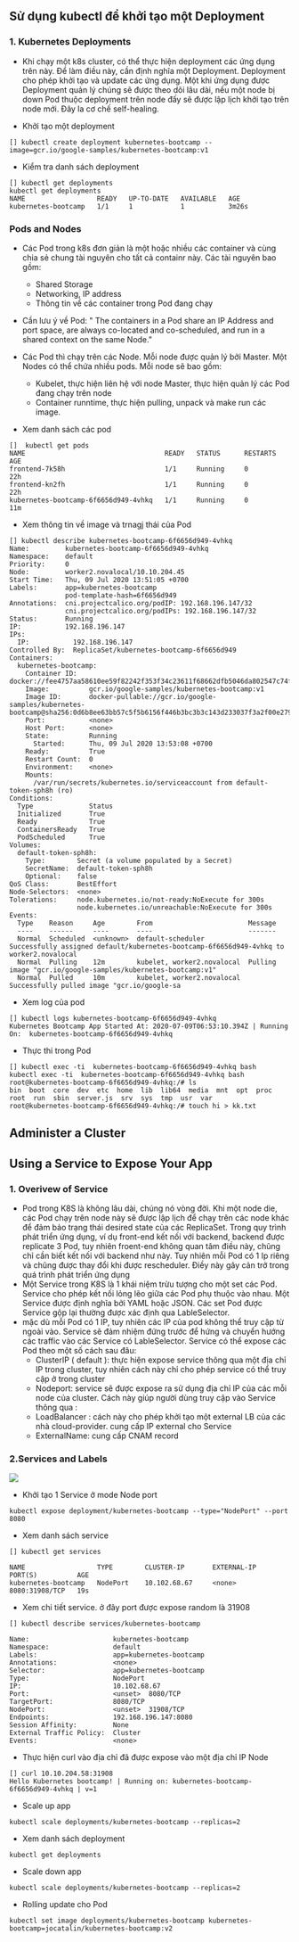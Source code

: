 
## Sử dụng kubectl để khởi tạo một Deployment

### 1. Kubernetes Deployments
 
- Khi chạy một k8s cluster, có thể thực hiện deployment các ứng dụng trên này. Để làm điều này, cần định nghĩa một Deployment. Deployment cho phép khởi tạo và update các ứng dụng. Một khi ứng dụng được Deployment quản lý chúng sẽ được theo dõi lâu dài, nếu một node bị down Pod thuộc deployment trên node đấy sẽ được lập lịch khởi tạo trên node mới. Đây la cơ chế self-healing.

- Khởi tạo một deployment
```
[] kubectl create deployment kubernetes-bootcamp --image=gcr.io/google-samples/kubernetes-bootcamp:v1
```

- Kiểm tra danh sách deployment
```
[] kubectl get deployments
kubectl get deployments
NAME                  READY   UP-TO-DATE   AVAILABLE   AGE
kubernetes-bootcamp   1/1     1            1           3m26s

```


### Pods and Nodes 

- Các Pod trong k8s đơn giản là một hoặc nhiều các container và cùng chia sẻ chung tài nguyên cho tất cả containr này. Các tài nguyên bao gồm:
  - Shared Storage
  - Networking, IP address
  - Thông tin về các container trong Pod đang chạy

- Cần lưu ý về Pod: " The containers in a Pod share an IP Address and port space, are always co-located and co-scheduled, and run in a shared context on the same Node."


- Các Pod thì chạy trên các Node. Mỗi node  được quản lý bởi Master. Một Nodes có thể chứa nhiều pods. Mỗi node sẽ bao gồm:
  - Kubelet, thực hiện liên hệ với node Master, thực hiện quản lý các Pod đang chạy trên node
  - Container runntime, thực hiện pulling, unpack và make run các image. 

- Xem danh sách các pod
```
[]  kubectl get pods
NAME                                   READY   STATUS      RESTARTS   AGE
frontend-7k58h                         1/1     Running     0          22h
frontend-kn2fh                         1/1     Running     0          22h
kubernetes-bootcamp-6f6656d949-4vhkq   1/1     Running     0          11m

```

- Xem thông tin về image và trnagj thái của Pod
```
[] kubectl describe kubernetes-bootcamp-6f6656d949-4vhkq
Name:         kubernetes-bootcamp-6f6656d949-4vhkq
Namespace:    default
Priority:     0
Node:         worker2.novalocal/10.10.204.45
Start Time:   Thu, 09 Jul 2020 13:51:05 +0700
Labels:       app=kubernetes-bootcamp
              pod-template-hash=6f6656d949
Annotations:  cni.projectcalico.org/podIP: 192.168.196.147/32
              cni.projectcalico.org/podIPs: 192.168.196.147/32
Status:       Running
IP:           192.168.196.147
IPs:
  IP:           192.168.196.147
Controlled By:  ReplicaSet/kubernetes-bootcamp-6f6656d949
Containers:
  kubernetes-bootcamp:
    Container ID:   docker://fee4757aa58610ee59f82242f353f34c23611f68662dfb5046da802547c74fac
    Image:          gcr.io/google-samples/kubernetes-bootcamp:v1
    Image ID:       docker-pullable://gcr.io/google-samples/kubernetes-bootcamp@sha256:0d6b8ee63bb57c5f5b6156f446b3bc3b3c143d233037f3a2f00e279c8fcc64af
    Port:           <none>
    Host Port:      <none>
    State:          Running
      Started:      Thu, 09 Jul 2020 13:53:08 +0700
    Ready:          True
    Restart Count:  0
    Environment:    <none>
    Mounts:
      /var/run/secrets/kubernetes.io/serviceaccount from default-token-sph8h (ro)
Conditions:
  Type              Status
  Initialized       True
  Ready             True
  ContainersReady   True
  PodScheduled      True
Volumes:
  default-token-sph8h:
    Type:        Secret (a volume populated by a Secret)
    SecretName:  default-token-sph8h
    Optional:    false
QoS Class:       BestEffort
Node-Selectors:  <none>
Tolerations:     node.kubernetes.io/not-ready:NoExecute for 300s
                 node.kubernetes.io/unreachable:NoExecute for 300s
Events:
  Type    Reason     Age        From                        Message
  ----    ------     ----       ----                        -------
  Normal  Scheduled  <unknown>  default-scheduler           Successfully assigned default/kubernetes-bootcamp-6f6656d949-4vhkq to worker2.novalocal
  Normal  Pulling    12m        kubelet, worker2.novalocal  Pulling image "gcr.io/google-samples/kubernetes-bootcamp:v1"
  Normal  Pulled     10m        kubelet, worker2.novalocal  Successfully pulled image "gcr.io/google-sa
```


- Xem log của pod
```
[] kubectl logs kubernetes-bootcamp-6f6656d949-4vhkq
Kubernetes Bootcamp App Started At: 2020-07-09T06:53:10.394Z | Running On:  kubernetes-bootcamp-6f6656d949-4vhkq

```

- Thực thi trong Pod
```
[] kubectl exec -ti  kubernetes-bootcamp-6f6656d949-4vhkq bash
kubectl exec -ti  kubernetes-bootcamp-6f6656d949-4vhkq bash
root@kubernetes-bootcamp-6f6656d949-4vhkq:/# ls
bin  boot  core  dev  etc  home  lib  lib64  media  mnt  opt  proc  root  run  sbin  server.js  srv  sys  tmp  usr  var
root@kubernetes-bootcamp-6f6656d949-4vhkq:/# touch hi > kk.txt

```

## Administer a Cluster


## Using a Service to Expose Your App


### 1. Overivew of Service
- Pod trong K8S là không lâu dài, chúng nó vòng đời. Khi một node die, các Pod chạy trên node này sẽ được lập lịch để chạy trên các node khác để đảm bảo trạng thái desired state của các ReplicaSet. Trong quy trình phát triển ứng dụng, ví dụ front-end kết nối với backend, backend được replicate 3 Pod, tuy nhiên froent-end không quan tâm điều này, chũng chỉ cần biết kết nối với backend như này. Tuy nhiên mỗi Pod có 1 Ip riêng và chũng được thay đổi khi được rescheduler. Điềy này gây cản trở trong quá trình phát triển ứng dụng
- Một Service trong K8S là 1 khái niệm trừu tượng cho một set các Pod. Service cho phép kết nối lỏng lẽo giữa các Pod phụ thuộc vào nhau. Một Service được định nghĩa bởi YAML hoặc JSON. Các set Pod được Service gộp lại thường được xác định qua LableSelector.
- mặc dù mỗi Pod có 1 IP, tuy nhiên các IP của pod không thể truy cập từ ngoài vào. Service sẽ đảm nhiệm đứng trước để hứng và chuyển hướng các traffic vào các Service có LableSelector. Service có thể expose các Pod theo một số cách sau đâu:
  - ClusterIP ( default ): thực hiện expose service thông qua một địa chỉ IP trong cluster, tuy nhiên cách này chỉ cho phép service có thể truy cập ở trong cluster
  - Nodeport: service sẽ được expose ra sử dụng địa chỉ IP của các mỗi node của cluster. Cách này giúp người dùng truy cập vào Service thông qua <NodeIP>:<NodePort>
  - LoadBalancer : cách này cho phép khởi tạo một external LB của các nhà cloud-provider. cung cấp IP external cho Service
  - ExternalName: cung cấp CNAM record



### 2.Services and Labels

![](https://d33wubrfki0l68.cloudfront.net/b964c59cdc1979dd4e1904c25f43745564ef6bee/f3351/docs/tutorials/kubernetes-basics/public/images/module_04_labels.svg)

- Khởi tạo 1 Service ở mode Node port
```
kubectl expose deployment/kubernetes-bootcamp --type="NodePort" --port 8080
```

- Xem danh sách service
```
[] kubectl get services

NAME                  TYPE        CLUSTER-IP       EXTERNAL-IP   PORT(S)          AGE
kubernetes-bootcamp   NodePort    10.102.68.67     <none>        8080:31908/TCP   19s

```
- Xem chi tiết service. ở đây port được expose random là 31908
```
[] kubectl describe services/kubernetes-bootcamp

Name:                     kubernetes-bootcamp
Namespace:                default
Labels:                   app=kubernetes-bootcamp
Annotations:              <none>
Selector:                 app=kubernetes-bootcamp
Type:                     NodePort
IP:                       10.102.68.67
Port:                     <unset>  8080/TCP
TargetPort:               8080/TCP
NodePort:                 <unset>  31908/TCP
Endpoints:                192.168.196.147:8080
Session Affinity:         None
External Traffic Policy:  Cluster
Events:                   <none>
```


- Thực hiện curl vào địa chỉ đã được expose vào một địa chỉ IP Node
```
[] curl 10.10.204.58:31908
Hello Kubernetes bootcamp! | Running on: kubernetes-bootcamp-6f6656d949-4vhkq | v=1
```

- Scale up app
```
kubectl scale deployments/kubernetes-bootcamp --replicas=2
```

- Xem danh sách deployment
```
kubectl get deployments
```

- Scale down app
```
kubectl scale deployments/kubernetes-bootcamp --replicas=2

```

- Rolling update cho Pod
```
kubectl set image deployments/kubernetes-bootcamp kubernetes-bootcamp=jocatalin/kubernetes-bootcamp:v2
```